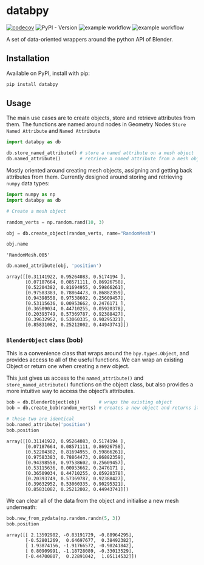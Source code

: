# databpy


[![codecov](https://codecov.io/gh/BradyAJohnston/databpy/graph/badge.svg?token=KFuu67hzAz)](https://codecov.io/gh/BradyAJohnston/databpy)
![PyPI - Version](https://img.shields.io/pypi/v/databpy.png) ![example
workflow](https://github.com/bradyajohnston/databpy/actions/workflows/tests.yml/badge.svg)
![example
workflow](https://github.com/bradyajohnston/databpy/actions/workflows/ci-cd.yml/badge.svg)

A set of data-oriented wrappers around the python API of Blender.

## Installation

Available on PyPI, install with pip:

``` bash
pip install databpy
```

## Usage

The main use cases are to create objects, store and retrieve attributes
from them. The functions are named around nodes in Geometry Nodes
`Store Named Attribute` and `Named Attribute`

``` python
import databpy as db

db.store_named_attribute() # store a named attribute on a mesh object
db.named_attribute()       # retrieve a named attribute from a mesh object
```

Mostly oriented around creating mesh objects, assigning and getting back
attributes from them. Currently designed around storing and retrieving
`numpy` data types:

``` python
import numpy as np
import databpy as db

# Create a mesh object

random_verts = np.random.rand(10, 3)

obj = db.create_object(random_verts, name="RandomMesh")

obj.name
```

    'RandomMesh.005'

``` python
db.named_attribute(obj, 'position')
```

    array([[0.31141922, 0.95264083, 0.5174194 ],
           [0.07187664, 0.08571111, 0.86926758],
           [0.52204382, 0.81694955, 0.59866261],
           [0.97583383, 0.78864473, 0.86882359],
           [0.94398558, 0.97538602, 0.25609457],
           [0.53115636, 0.00953662, 0.2476171 ],
           [0.36509034, 0.44710255, 0.05920378],
           [0.20393749, 0.57369787, 0.92388427],
           [0.39632952, 0.53060335, 0.90295321],
           [0.85831082, 0.25212002, 0.44943741]])

### `BlenderObject` class (bob)

This is a convenience class that wraps around the `bpy.types.Object`,
and provides access to all of the useful functions. We can wrap an
existing Object or return one when creating a new object.

This just gives us access to the `named_attribute()` and
`store_named_attribute()` functions on the object class, but also
provides a more intuitive way to access the object’s attributes.

``` python
bob = db.BlenderObject(obj)       # wraps the existing object 
bob = db.create_bob(random_verts) # creates a new object and returns it already wrapped

# these two are identical
bob.named_attribute('position')
bob.position
```

    array([[0.31141922, 0.95264083, 0.5174194 ],
           [0.07187664, 0.08571111, 0.86926758],
           [0.52204382, 0.81694955, 0.59866261],
           [0.97583383, 0.78864473, 0.86882359],
           [0.94398558, 0.97538602, 0.25609457],
           [0.53115636, 0.00953662, 0.2476171 ],
           [0.36509034, 0.44710255, 0.05920378],
           [0.20393749, 0.57369787, 0.92388427],
           [0.39632952, 0.53060335, 0.90295321],
           [0.85831082, 0.25212002, 0.44943741]])

We can clear all of the data from the object and initialise a new mesh
underneath:

``` python
bob.new_from_pydata(np.random.randn(5, 3))
bob.position
```

    array([[ 2.13592982, -0.83191729, -0.88964295],
           [-0.52801269,  0.64697677,  0.38492382],
           [ 1.93874156, -1.91766572, -0.98241842],
           [ 0.80909991, -1.18728089, -0.33013529],
           [-0.44700807,  0.22891042,  1.05114532]])
